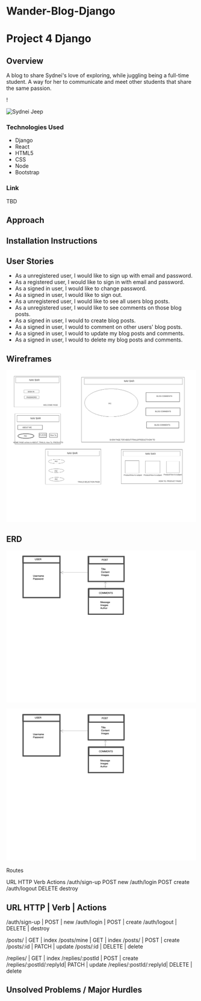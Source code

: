 # Wander-Blog-Django

# Project 4 Django

## Overview

A blog to share Sydnei's love of exploring, while juggling being a full-time student. A way for her to communicate and meet other students that share the same passion.

!

![Sydnei Jeep](https://user-images.githubusercontent.com/120183363/223731849-24d7a3ed-6d07-45df-9b2f-903b9200eaaf.jpeg)




### Technologies Used

- Django
- React
- HTML5
- CSS
- Node
- Bootstrap


### Link

TBD

## Approach

## Installation Instructions

## User Stories

- As a unregistered user, I would like to sign up with email and password.
- As a registered user, I would like to sign in with email and password.
- As a signed in user, I would like to change password.
- As a signed in user, I would like to sign out.
- As a unregistered user, I would like to see all users blog posts.
- As a unregistered user, I would like to see comments on those blog posts.
- As a signed in user, I would to create blog posts.
- As a signed in user, I would to comment on other users' blog posts.
- As a signed in user, I would to update my blog posts and comments.
- As a signed in user, I would to delete my blog posts and comments.


## Wireframes

![Alt text](IMAGES/WIRE%20FRAME.png)

## ERD
![Alt text](IMAGES/ERD.png)

![Alt text](IMAGES/ERD.png)

Routes

URL	HTTP Verb	Actions
/auth/sign-up	POST	new
/auth/login	POST	create
/auth/logout	DELETE	destroy


URL	HTTP             |    Verb	        |     Actions
--------------------------------------------------

/auth/sign-up	     |    POST	        |     new
/auth/login	         |    POST	        |     create
/auth/logout	     |    DELETE	    |     destroy

/posts/	             |    GET	        |     index
/posts/mine	         |    GET	        |     index
/posts/              |    POST	        |     create
/posts/:id	         |    PATCH	        |     update
/posts/:id	         |    DELETE	    |     delete

/replies/	         |    GET	        |     index
/replies/:postId	 |    POST	        |     create
/replies/:postId/:replyId|	PATCH 	    |     update
/replies/:postId/:replyId|	DELETE	    |     delete

## Unsolved Problems / Major Hurdles
